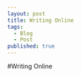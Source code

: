 ```yaml
---
layout: post
title: Writing Online
tags: 
  - Blog
  - Post
published: true
---
```


#Writing Online